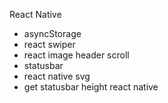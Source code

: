 React Native

- asyncStorage
- react swiper
- react image header scroll
- statusbar
- react native svg
- get statusbar height react native 
